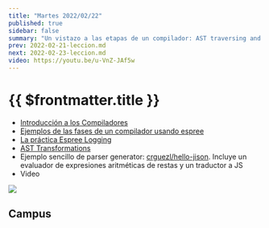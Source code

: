 ```yaml
---
title: "Martes 2022/02/22"
published: true
sidebar: false
summary: "Un vistazo a las etapas de un compilador: AST traversing and AST transformation"
prev: 2022-02-21-leccion.md
next: 2022-02-23-leccion.md
video: https://youtu.be/u-VnZ-JAf5w
---
```


# {{ $frontmatter.title }}

* [Introducción a los Compiladores](https://docs.google.com/presentation/d/1N8h99dXzud9HzH8XY6QCZSmATCAWXtZebuqRTiy8qMU/edit?usp=sharing)
* [Ejemplos de las fases de un compilador usando espree](/temas/introduccion-a-pl/esprima.html#repl-example)
* [La práctica Espree Logging](/practicas/esprima-logging.html)
* [AST Transformations](/temas/tree-transformations/index.html#constant-folding)
* Ejemplo sencillo de parser generator: [crguezl/hello-jison](https://github.com/crguezl/hello-jison). Incluye un evaluador de expresiones aritméticas de restas y un traductor a JS
* <a :href="$frontmatter.video" target="_blank" rel="noopener noreferrer">Video</a>

<img src="/images/Translation-of-a-statement.jpeg"/>

## Campus

<campus-virtual></campus-virtual>

